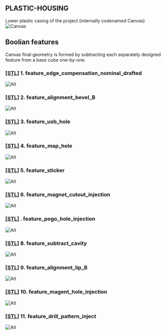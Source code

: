 ## PLASTIC-HOUSING
Lower plastic casing of the project (internally codenamed Canvas)
![Canvas](PLASTIC_HOUSING.png?raw=true)

## Boolian features
Canvas final geometry is formed by subtracting each separately designed feature from a base cube one-by-one.
### [[STL]](feature_edge_compensation_nominal_drafted.stl) 1. feature_edge_compensation_nominal_drafted
![Alt](feature_edge_compensation_nominal_drafted.png?raw=true)
### [[STL]](feature_alignment_bevel_B.stl) 2. feature_alignment_bevel_B
![Alt](feature_alignment_bevel_B.png?raw=true)
### [[STL]](feature_usb_hole.stl) 3. feature_usb_hole
![Alt](feature_usb_hole.png?raw=true)
### [[STL]](feature_map_hole.stl) 4. feature_map_hole
![Alt](feature_map_hole.png?raw=true)
### [[STL]](feature_sticker.stl) 5. feature_sticker
![Alt](feature_sticker.png?raw=true)
### [[STL]](feature_magnet_cutout_injection.stl) 6. feature_magnet_cutout_injection
![Alt](feature_magnet_cutout_injection.png?raw=true)
### [[STL]](feature_pogo_hole_injection.stl) . feature_pogo_hole_injection
![Alt](feature_pogo_hole_injection.png?raw=true)
### [[STL]](feature_subtract_cavity.stl) 8. feature_subtract_cavity
![Alt](feature_subtract_cavity.png?raw=true)
### [[STL]](feature_alignment_lip_B.stl) 9. feature_alignment_lip_B
![Alt](feature_alignment_lip_B.png?raw=true)
### [[STL]](feature_magent_hole_injection.stl) 10. feature_magent_hole_injection
![Alt](feature_magent_hole_injection.png?raw=true)
### [[STL]](feature_drill_pattern_inject.stl) 11. feature_drill_pattern_inject
![Alt](feature_drill_pattern_inject.png?raw=true)


